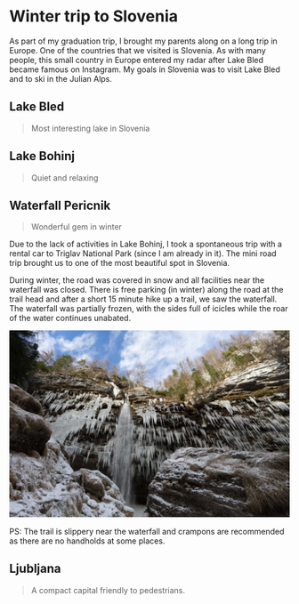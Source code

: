 # Winter trip to Slovenia

As part of my graduation trip, I brought my parents along on a long trip in Europe. 
One of the countries that we visited is Slovenia.
As with many people, this small country in Europe entered my radar after Lake Bled became famous on Instagram.
My goals in Slovenia was to visit Lake Bled and to ski in the Julian Alps.

## Lake Bled
> Most interesting lake in Slovenia



## Lake Bohinj
> Quiet and relaxing



## Waterfall Pericnik
> Wonderful gem in winter

Due to the lack of activities in Lake Bohinj, I took a spontaneous trip with a rental car to Triglav National Park (since I am already in it).
The mini road trip brought us to one of the most beautiful spot in Slovenia. 

During winter, the road was covered in snow and all facilities near the waterfall was closed. 
There is free parking (in winter) along the road at the trail head and after a short 15 minute hike up a trail, we saw the waterfall.
The waterfall was partially frozen, with the sides full of icicles while the roar of the water continues unabated. 

![Waterfall Pericnik](../img/waterfall-pericnik.jpg "Waterfall Pericnik")

PS: The trail is slippery near the waterfall and crampons are recommended as there are no handholds at some places.

## Ljubljana
> A compact capital friendly to pedestrians.

